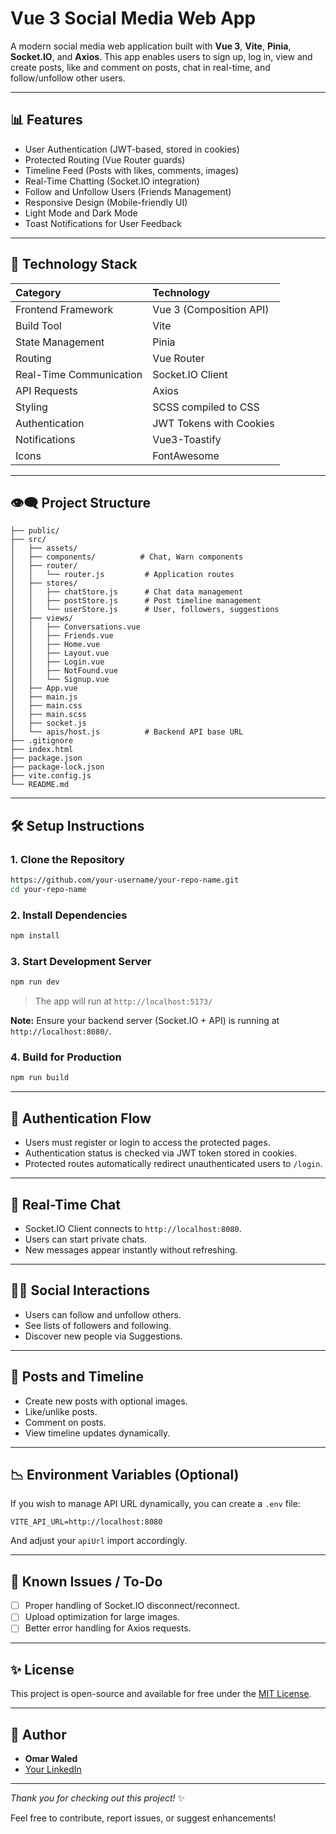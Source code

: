 # Vue 3 Social Media Web App

A modern social media web application built with **Vue 3**, **Vite**, **Pinia**, **Socket.IO**, and **Axios**. This app enables users to sign up, log in, view and create posts, like and comment on posts, chat in real-time, and follow/unfollow other users.

---

## 📊 Features

- User Authentication (JWT-based, stored in cookies)
- Protected Routing (Vue Router guards)
- Timeline Feed (Posts with likes, comments, images)
- Real-Time Chatting (Socket.IO integration)
- Follow and Unfollow Users (Friends Management)
- Responsive Design (Mobile-friendly UI)
- Light Mode and Dark Mode
- Toast Notifications for User Feedback

---

## 🔧 Technology Stack

| Category              | Technology                       |
| :-------------------- | :------------------------------- |
| Frontend Framework    | Vue 3 (Composition API)           |
| Build Tool            | Vite                             |
| State Management      | Pinia                            |
| Routing               | Vue Router                       |
| Real-Time Communication | Socket.IO Client               |
| API Requests          | Axios                            |
| Styling               | SCSS compiled to CSS             |
| Authentication        | JWT Tokens with Cookies          |
| Notifications         | Vue3-Toastify                    |
| Icons                 | FontAwesome                      |

---

## 👁‍🗨️ Project Structure

```
├── public/
├── src/
│   ├── assets/
│   ├── components/          # Chat, Warn components
│   ├── router/
│   │   └── router.js         # Application routes
│   ├── stores/
│   │   ├── chatStore.js      # Chat data management
│   │   ├── postStore.js      # Post timeline management
│   │   └── userStore.js      # User, followers, suggestions
│   ├── views/
│   │   ├── Conversations.vue
│   │   ├── Friends.vue
│   │   ├── Home.vue
│   │   ├── Layout.vue
│   │   ├── Login.vue
│   │   ├── NotFound.vue
│   │   └── Signup.vue
│   ├── App.vue
│   ├── main.js
│   ├── main.css
│   ├── main.scss
│   ├── socket.js
│   └── apis/host.js          # Backend API base URL
├── .gitignore
├── index.html
├── package.json
├── package-lock.json
├── vite.config.js
└── README.md
```

---

## 🛠️ Setup Instructions

### 1. Clone the Repository

```bash
https://github.com/your-username/your-repo-name.git
cd your-repo-name
```

### 2. Install Dependencies

```bash
npm install
```

### 3. Start Development Server

```bash
npm run dev
```

> The app will run at `http://localhost:5173/`

**Note:** Ensure your backend server (Socket.IO + API) is running at `http://localhost:8080/`.

### 4. Build for Production

```bash
npm run build
```

---

## 🔗 Authentication Flow
- Users must register or login to access the protected pages.
- Authentication status is checked via JWT token stored in cookies.
- Protected routes automatically redirect unauthenticated users to `/login`.

---

## 💬 Real-Time Chat
- Socket.IO Client connects to `http://localhost:8080`.
- Users can start private chats.
- New messages appear instantly without refreshing.

---

## 👨‍💬 Social Interactions
- Users can follow and unfollow others.
- See lists of followers and following.
- Discover new people via Suggestions.

---

## 📨 Posts and Timeline
- Create new posts with optional images.
- Like/unlike posts.
- Comment on posts.
- View timeline updates dynamically.

---

## 📉 Environment Variables (Optional)

If you wish to manage API URL dynamically, you can create a `.env` file:

```
VITE_API_URL=http://localhost:8080
```

And adjust your `apiUrl` import accordingly.

---

## 👻 Known Issues / To-Do
- [ ] Proper handling of Socket.IO disconnect/reconnect.
- [ ] Upload optimization for large images.
- [ ] Better error handling for Axios requests.
---

## ✨ License

This project is open-source and available for free under the [MIT License](LICENSE).

---

## 👤 Author

- **Omar Waled**
- [Your LinkedIn](https://www.linkedin.com/in/omar-waled/)
---

_Thank you for checking out this project!_ ✨

Feel free to contribute, report issues, or suggest enhancements!


